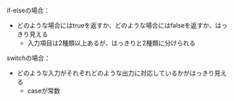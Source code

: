 if-elseの場合：
- どのような場合にはtrueを返すか、どのような場合にはfalseを返すか、はっきり見える
    - 入力項目は2種類以上あるが、はっきりと2種類に分けられる

switchの場合：
- どのような入力がそれぞれどのような出力に対応しているかがはっきり見える
  - caseが常数